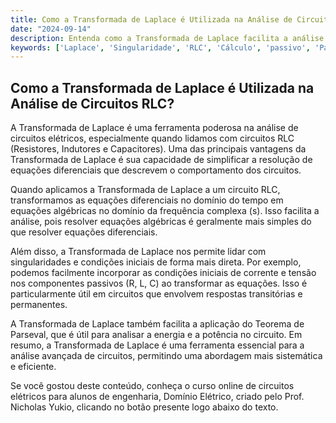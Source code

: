 ```yaml
---
title: Como a Transformada de Laplace é Utilizada na Análise de Circuitos RLC?
date: "2024-09-14"
description: Entenda como a Transformada de Laplace facilita a análise de circuitos RLC, especialmente em relação a singularidades e componentes passivos.
keywords: ['Laplace', 'Singularidade', 'RLC', 'Cálculo', 'passivo', 'Parseval', 'Análise']
---
```


## Como a Transformada de Laplace é Utilizada na Análise de Circuitos RLC?

A Transformada de Laplace é uma ferramenta poderosa na análise de circuitos elétricos, especialmente quando lidamos com circuitos RLC (Resistores, Indutores e Capacitores). Uma das principais vantagens da Transformada de Laplace é sua capacidade de simplificar a resolução de equações diferenciais que descrevem o comportamento dos circuitos.

Quando aplicamos a Transformada de Laplace a um circuito RLC, transformamos as equações diferenciais no domínio do tempo em equações algébricas no domínio da frequência complexa (s). Isso facilita a análise, pois resolver equações algébricas é geralmente mais simples do que resolver equações diferenciais.

Além disso, a Transformada de Laplace nos permite lidar com singularidades e condições iniciais de forma mais direta. Por exemplo, podemos facilmente incorporar as condições iniciais de corrente e tensão nos componentes passivos (R, L, C) ao transformar as equações. Isso é particularmente útil em circuitos que envolvem respostas transitórias e permanentes.

A Transformada de Laplace também facilita a aplicação do Teorema de Parseval, que é útil para analisar a energia e a potência no circuito. Em resumo, a Transformada de Laplace é uma ferramenta essencial para a análise avançada de circuitos, permitindo uma abordagem mais sistemática e eficiente.

Se você gostou deste conteúdo, conheça o curso online de circuitos elétricos para alunos de engenharia, Domínio Elétrico, criado pelo Prof. Nicholas Yukio, clicando no botão presente logo abaixo do texto.